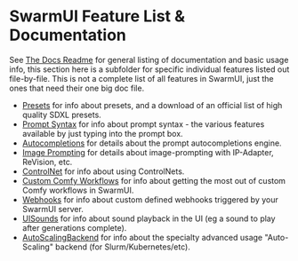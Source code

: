 # SwarmUI Feature List & Documentation

See [The Docs Readme](/docs/README.md) for general listing of documentation and basic usage info, this section here is a subfolder for specific individual features listed out file-by-file. This is not a complete list of all features in SwarmUI, just the ones that need their one big doc file.

- [Presets](/docs/Features/Presets.md) for info about presets, and a download of an official list of high quality SDXL presets.
- [Prompt Syntax](/docs/Features/Prompt%20Syntax.md) for info about prompt syntax - the various features available by just typing into the prompt box.
- [Autocompletions](/docs/Features/Autocompletions.md) for details about the prompt autocompletions engine.
- [Image Prompting](/docs/Features/ImagePrompting.md) for details about image-prompting with IP-Adapter, ReVision, etc.
- [ControlNet](/docs/Features/ControlNet.md) for info about using ControlNets.
- [Custom Comfy Workflows](/docs/Features/Comfy-Workflows.md) for info about getting the most out of custom Comfy workflows in SwarmUI.
- [Webhooks](/docs/Features/Webhooks.md) for info about custom defined webhooks triggered by your SwarmUI server.
- [UISounds](/docs/Features/UISounds.md) for info about sound playback in the UI (eg a sound to play after generations complete).
- [AutoScalingBackend](/docs/Features/AutoScalingBackend.md) for info about the specialty advanced usage "Auto-Scaling" backend (for Slurm/Kubernetes/etc).
